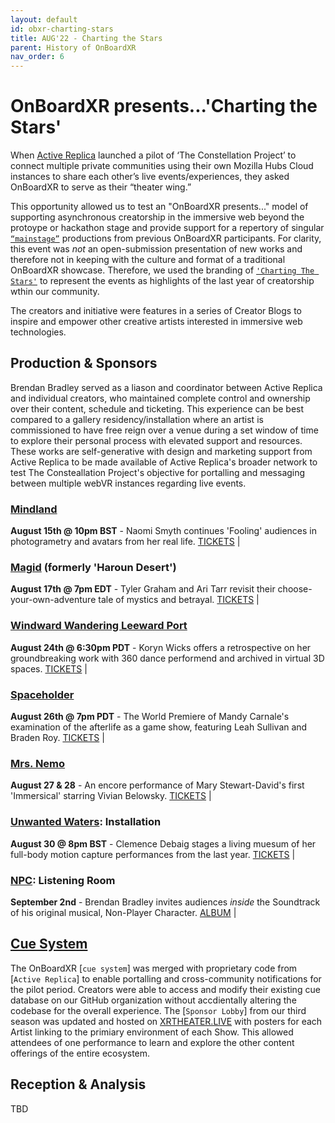 ```yaml
---
layout: default
id: obxr-charting-stars
title: AUG'22 - Charting the Stars
parent: History of OnBoardXR
nav_order: 6
---
```


# OnBoardXR presents...'Charting the Stars'
When [Active Replica](./active-replica.md) launched a pilot of ‘The Constellation Project’ to connect multiple private communities using their own Mozilla Hubs Cloud instances to share each other’s live events/experiences, they asked OnBoardXR to serve as their “theater wing.” 

This opportunity allowed us to test an "OnBoardXR presents..." model of supporting asynchronous creatorship in the immersive web beyond the protoype or hackathon stage and provide support for a repertory of singular [`“mainstage”`]() productions from previous OnBoardXR participants. For clarity, this event was *not* an open-submission presentation of new works and therefore not in keeping with the culture and format of a traditional OnBoardXR showcase. Therefore, we used the branding of [`'Charting The Stars'`]() to represent the events as highlights of the last year of creatorship wthin our community.

The creators and initiative were features in a series of Creator Blogs to inspire and empower other creative artists interested in immersive web technologies. 

## Production & Sponsors
Brendan Bradley served as a liason and coordinator between Active Replica and individual creators, who maintained complete control and ownership over their content, schedule and ticketing. This experience can be best compared to a gallery residency/installation where an artist is commissioned to have free reign over a venue during a set window of time to explore their personal process with elevated support and resources. These works are self-generative with design and marketing support from Active Replica to be made available of Active Replica's broader network to test The Consteallation Project's objective for portalling and messaging between multiple webVR instances regarding live events. 

### [Mindland](./naomi-smyth.md)
**August 15th @ 10pm BST** - Naomi Smyth continues 'Fooling' audiences in photogrametry and avatars from her real life. [TICKETS](https://www.eventbrite.co.uk/e/mindland-improvised-solo-performance-in-vr-tickets-393961117307) | 
### [Magid](./active-replica.md) (formerly 'Haroun Desert')
**August 17th @ 7pm EDT** - Tyler Graham and Ari Tarr revisit their choose-your-own-adventure tale of mystics and betrayal. [TICKETS](https://www.eventbrite.com/e/magid-tickets-396319691867) | 
### [Windward Wandering Leeward Port](./koryn-wicks.md)
**August 24th @ 6:30pm PDT** - Koryn Wicks offers a retrospective on her groundbreaking work with 360 dance performend and archived in virtual 3D spaces. [TICKETS](https://www.eventbrite.com/e/windward-wandering-leeward-port-tickets-394357222067) | 
### [Spaceholder](./mandy-carnales.md)
**August 26th @ 7pm PDT** - The World Premiere of Mandy Carnale's examination of the afterlife as a game show, featuring Leah Sullivan and Braden Roy. [TICKETS](https://www.eventbrite.com/e/spaceholder-a-live-xr-performance-tickets-394658202307) | 
### [Mrs. Nemo](./mrs-nemo.md)
**August 27 & 28** - An encore performance of Mary Stewart-David's first 'Immersical' starring Vivian Belowsky. [TICKETS](https://www.eventbrite.co.uk/e/mrs-nemo-xr-tickets-401377419667) | 
### [Unwanted Waters](./unwired-dance.md): Installation
**August 30 @ 8pm BST** - Clemence Debaig stages a living muesum of her full-body motion capture performances from the last year. [TICKETS](https://www.eventbrite.co.uk/e/constellation-unwanted-waters-our-brave-space-talk-qa-tickets-399510676187) |
### [NPC](./non-player-character.md): Listening Room
**September 2nd** - Brendan Bradley invites audiences *inside* the Soundtrack of his original musical, Non-Player Character. [ALBUM](https://music.apple.com/album/1634852775?app=itunes) |

## [Cue System](./glossary-cue-system.md)
The OnBoardXR [`cue system`] was merged with proprietary code from [`Active Replica`] to enable portalling and cross-community notifications for the pilot period. Creators were able to access and modify their existing cue database on our GitHub organization without accdientally altering the codebase for the overall experience. The [`Sponsor Lobby`] from our third season was updated and hosted on [XRTHEATER.LIVE](https://XRTHEATER.LIVE) with posters for each Artist linking to the primiary environment of each Show. This allowed attendees of one performance to learn and explore the other content offerings of the entire ecosystem. 

## Reception & Analysis
TBD
